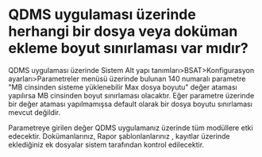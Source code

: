 # QDMS uygulaması üzerinde herhangi bir dosya veya doküman ekleme boyut sınırlaması var mıdır?

QDMS uygulaması üzerinde Sistem Alt yapı tanımları>BSAT>Konfigurasyon ayarları>Parametreler menüsü üzerinde bulunan 140 numaralı parametre "MB cinsinden sisteme yüklenebilir Max dosya boyutu" değer ataması yapılırsa MB cinsinden boyut sınırlaması olacaktır. Eğer parametre üzerinde bir değer ataması yapılmamışsa default olarak bir dosya boyutu sınırlaması mevcut değildir.

Parametreye girilen değer QDMS uygulamanız üzerinde tüm modüllere etki edecektir. Dokümanlarınız, Rapor şablonlanlarınız , kayıtlar üzerinde eklediğiniz ek dosyalar sistem tarafından kontrol edilecektir.


